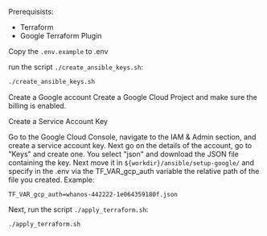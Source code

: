 Prerequisists:
- Terraform
- Google Terraform Plugin

Copy the `.env.example` to .env

run the script `./create_ansible_keys.sh`:
```bash
./create_ansible_keys.sh
```

Create a Google account
Create a Google Cloud Project and make sure the billing is enabled.

Create a Service Account Key

Go to the Google Cloud Console, navigate to the IAM & Admin section, and create a service account key. Next go on the details of the account, go to "Keys" and create one. You select "json" and download the JSON file containing the key.
Next move it in `${workdir}/ansible/setup-google/` and specify in the .env via the TF_VAR_gcp_auth variable the relative path of the file you created. Example:
```
TF_VAR_gcp_auth=whanos-442222-1e064359180f.json
```

Next, run the script `./apply_terraform.sh`:
```bash
./apply_terraform.sh
```